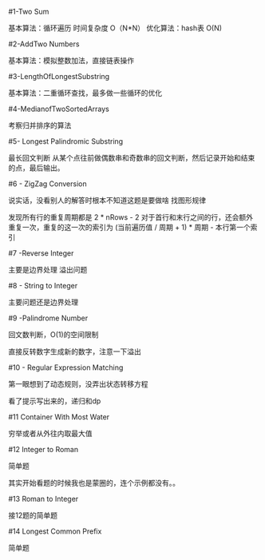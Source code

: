 
#1-Two Sum

基本算法：循环遍历 时间复杂度 O（N*N）
优化算法：hash表 O(N)

#2-AddTwo Numbers

基本算法：模拟整数加法，直接链表操作

#3-LengthOfLongestSubstring

基本算法：二重循环查找，最多做一些循环的优化

#4-MedianofTwoSortedArrays

考察归并排序的算法

#5- Longest Palindromic Substring

最长回文判断
从某个点往前做偶数串和奇数串的回文判断，然后记录开始和结束的点，最后输出。

#6 - ZigZag Conversion

说实话，没看别人的解答时根本不知道这题是要做啥
找图形规律

发现所有行的重复周期都是 2 * nRows - 2
对于首行和末行之间的行，还会额外重复一次，重复的这一次的索引为 (当前遍历值 / 周期 + 1) * 周期 - 本行第一个索引

#7 -Reverse Integer

主要是边界处理 溢出问题

#8 - String to Integer

主要问题还是边界处理

#9 -Palindrome Number

回文数判断，O(1)的空间限制

直接反转数字生成新的数字，注意一下溢出

#10 - Regular Expression Matching

第一眼想到了动态规则，没弄出状态转移方程

看了提示写出来的，递归和dp

#11 Container With Most Water

穷举或者从外往内取最大值

#12 Integer to Roman

简单题

其实开始看题的时候我也是蒙圈的，连个示例都没有。。

#13 Roman to Integer

接12题的简单题

#14 Longest Common Prefix

简单题




